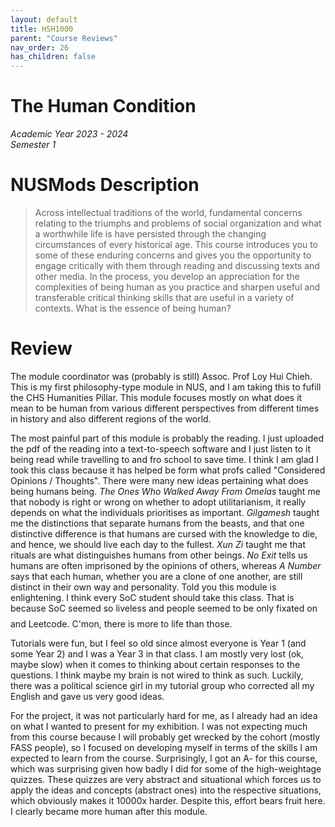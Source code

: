 ```yaml
---
layout: default
title: HSH1000
parent: "Course Reviews"
nav_order: 26
has_children: false
---
```


# The Human Condition
*Academic Year 2023 - 2024*  
*Semester 1*

# NUSMods Description
> Across intellectual traditions of the world, fundamental concerns relating to the triumphs and problems of social organization and what a worthwhile life is have persisted through the changing circumstances of every historical age. This course introduces you to some of these enduring concerns and gives you the opportunity to engage critically with them through reading and discussing texts and other media. In the process, you develop an appreciation for the complexities of being human as you practice and sharpen useful and transferable critical thinking skills that are useful in a variety of contexts. What is the essence of being human?

# Review
The module coordinator was (probably is still) Assoc. Prof Loy Hui Chieh. This is my first philosophy-type module in NUS, and I am taking this to fufill the CHS Humanities Pillar. This module focuses mostly on what does it mean to be human from various different perspectives from different times in history and also different regions of the world.

The most painful part of this module is probably the reading. I just uploaded the pdf of the reading into a text-to-speech software and I just listen to it being read while travelling to and fro school to save time. I think I am glad I took this class because it has helped be form what profs called "Considered Opinions / Thoughts". There were many new ideas pertaining what does being humans being. *The Ones Who Walked Away From Omelas* taught me that nobody is right or wrong on whether to adopt utilitarianism, it really depends on what the individuals prioritises as important. *Gilgamesh* taught me the distinctions that separate humans from the beasts, and that one distinctive difference is that humans are cursed with the knowledge to die, and hence, we should live each day to the fullest. *Xun Zi* taught me that rituals are what distinguishes humans from other beings. *No Exit* tells us humans are often imprisoned by the opinions of others, whereas *A Number* says that each human, whether you are a clone of one another, are still distinct in their own way and personality. Told you this module is enlightening. I think every SoC student should take this class. That is because SoC seemed so liveless and people seemed to be only fixated on $$$$ and Leetcode. C'mon, there is more to life than those. 

Tutorials were fun, but I feel so old since almost everyone is Year 1 (and some Year 2) and I was a Year 3 in that class. I am mostly very lost (ok, maybe slow) when it comes to thinking about certain responses to the questions. I think maybe my brain is not wired to think as such. Luckily, there was a political science girl in my tutorial group who corrected all my English and gave us very good ideas. 

For the project, it was not particularly hard for me, as I already had an idea on what I wanted to present for my exhibition. I was not expecting much from this course because I will probably get wrecked by the cohort (mostly FASS people), so I focused on developing myself in terms of the skills I am expected to learn from the course. Surprisingly, I got an A- for this course, which was surprising given how badly I did for some of the high-weightage quizzes. These quizzes are very abstract and situational which forces us to apply the ideas and concepts (abstract ones) into the respective situations, which obviously makes it 10000x harder. Despite this, effort bears fruit here. I clearly became more human after this module.


